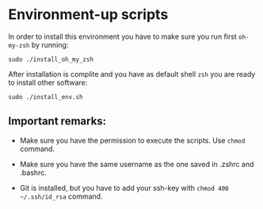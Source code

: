 # Environment-up scripts

In order to install this environment you have to make sure you run first `oh-my-zsh` by running:

`sudo ./install_oh_my_zsh`

After installation is complite and you have as default shell `zsh` you are ready to install other software:

`sudo ./install_env.sh`


## Important remarks:
- Make sure you have the permission to execute the scripts. Use `chmod` command.

- Make sure you have the same username as the one saved in .zshrc and .bashrc.

- Git is installed, but you have to add your ssh-key with `chmod 400 ~/.ssh/id_rsa` command.
